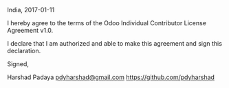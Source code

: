 India, 2017-01-11

I hereby agree to the terms of the Odoo Individual Contributor License
Agreement v1.0.

I declare that I am authorized and able to make this agreement and sign this
declaration.

Signed,

Harshad Padaya pdyharshad@gmail.com https://github.com/pdyharshad
